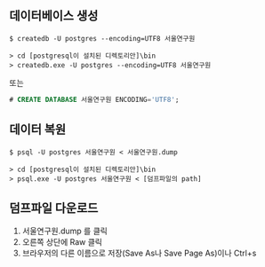 ## 데이터베이스 생성
```
$ createdb -U postgres --encoding=UTF8 서울연구원
```
```
> cd [postgresql이 설치된 디렉토리안]\bin
> createdb.exe -U postgres --encoding=UTF8 서울연구원
```
또는
```sql
# CREATE DATABASE 서울연구원 ENCODING='UTF8';
```

## 데이터 복원
```
$ psql -U postgres 서울연구원 < 서울연구원.dump
```
```
> cd [postgresql이 설치된 디렉토리안]\bin
> psql.exe -U postgres 서울연구원 < [덤프파일의 path]
```

## 덤프파일 다운로드
1. 서울연구원.dump 를 클릭
1. 오른쪽 상단에 Raw 클릭
1. 브라우저의 다른 이름으로 저장(Save As나 Save Page As)이나 Ctrl+s
